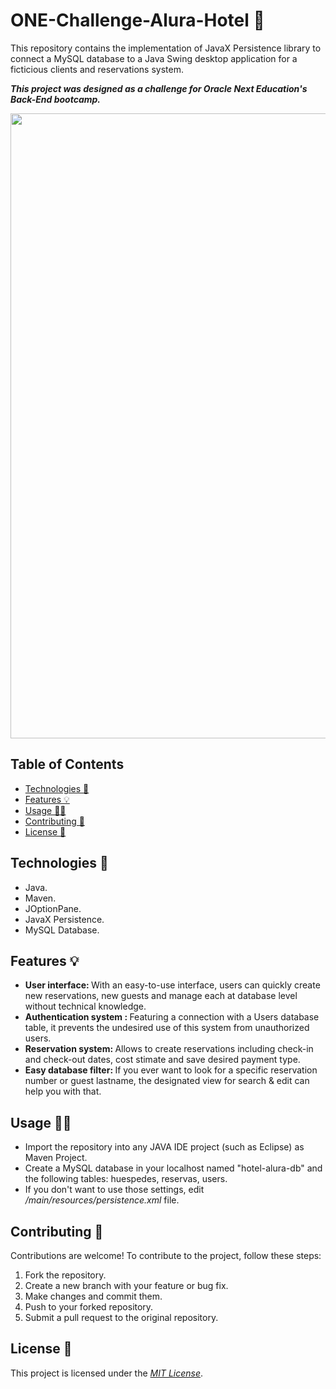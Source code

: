 # ONE-Challenge-Alura-Hotel 🏨

This repository contains the implementation of JavaX Persistence library to connect a MySQL database to a Java Swing desktop application for a ficticious clients and reservations system.

<b>*This project was designed as a challenge for Oracle Next Education's Back-End bootcamp.*</b>
<br>

<img src="https://cdn.discordapp.com/attachments/1082508875292483594/1157513436280930354/Hotel-Alura.jpg?ex=6518e1e4&is=65179064&hm=34394792c5e2b7ca4f7271dbeef73372980815d5eefa50b121daaf81e983ac39&" width="1000px"></img>

<h2>Table of Contents</h2>
<ul>
  <li><a href="#Technologies">Technologies 🔌</a></li>
  <li><a href="#Features">Features 💡</a></li>
  <li><a href="#Usage">Usage 👩‍💻</a></li>
  <li><a href="#Contributing">Contributing 👥</a></li>
  <li><a href="#License">License 📄</a></li>
 </ul>

<h2 id="Technologies">Technologies 🔌</h2>
<ul>
  <li>Java.</li>
  <li>Maven. </li>
  <li>JOptionPane.</li>
  <li>JavaX Persistence.</li>
  <li>MySQL Database.</li>
</ul>

<h2 id="Features">Features 💡</h2>
<ul>
  <li><b>User interface: </b>With an easy-to-use interface, users can quickly create new reservations, new guests and manage each at database level without technical knowledge.</li>
  <li><b>Authentication system : </b>Featuring a connection with a Users database table, it prevents the undesired use of this system from unauthorized users.</li>
  <li><b>Reservation system: </b>Allows to create reservations including check-in and check-out dates, cost stimate and save desired payment type.</li>
  <li><b>Easy database filter: </b>If you ever want to look for a specific reservation number or guest lastname, the designated view for search & edit can help you with that.</li>
 </ul>

<h2 id="Usage">Usage 👩‍💻</h2>
<ul>
  <li>Import the repository into any JAVA IDE project (such as Eclipse) as Maven Project.</li>
  <li>Create a MySQL database in your localhost named "hotel-alura-db" and the following tables: huespedes, reservas, users.</li>
  <li>If you don't want to use those settings, edit <i>/main/resources/persistence.xml</i> file.</li>
</ul>

<h2 id="Contributing">Contributing 👥</h2>
Contributions are welcome! To contribute to the project, follow these steps:

<ol>
  <li>Fork the repository.</li>
  <li>Create a new branch with your feature or bug fix.</li>
  <li>Make changes and commit them.</li>
  <li>Push to your forked repository.</li>
  <li>Submit a pull request to the original repository.</li>
</ol>

<h2 id="License">License 📄</h2>
This project is licensed under the <u><i>MIT License</i></u>.
